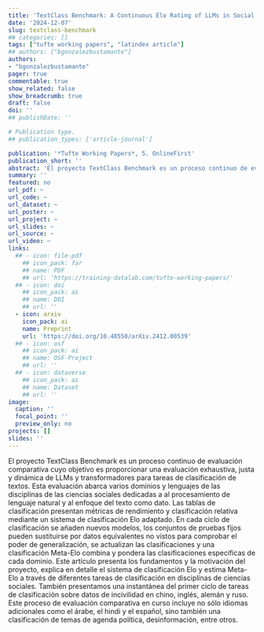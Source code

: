 ```yaml
---
title: 'TextClass Benchmark: A Continuous Elo Rating of LLMs in Social Sciences'
date: '2024-12-07'
slug: textclass-benchmark
## categories: []
tags: ["tufte working papers", "latindex article"]
## authors: ["bgonzalezbustamante"]
authors:
- "bgonzalezbustamante"
pager: true
commentable: true
show_related: false
show_breadcrumb: true
draft: false
doi: ''
## publishDate: ''

# Publication type.
## publication_types: ['article-journal']

publication: '*Tufte Working Papers*, 5. OnlineFirst'
publication_short: ''
abstract: 'El proyecto TextClass Benchmark es un proceso continuo de evaluación comparativa cuyo objetivo es proporcionar una evaluación exhaustiva, justa y dinámica de LLMs y transformadores para tareas de clasificación de textos. Esta evaluación abarca varios dominios y lenguajes de las disciplinas de las ciencias sociales dedicadas a al procesamiento de lenguaje natural y al enfoque del texto como dato. Las tablas de clasificación presentan métricas de rendimiento y clasificación relativa mediante un sistema de clasificación Elo adaptado. En cada ciclo de clasificación se añaden nuevos modelos, los conjuntos de pruebas fijos pueden sustituirse por datos equivalentes no vistos para comprobar el poder de generalización, se actualizan las clasificaciones y una clasificación Meta-Elo combina y pondera las clasificaciones específicas de cada dominio. Este artículo presenta los fundamentos y la motivación del proyecto, explica en detalle el sistema de clasificación Elo y estima Meta-Elo a través de diferentes tareas de clasificación en disciplinas de ciencias sociales. También presentamos una instantánea del primer ciclo de tareas de clasificación sobre datos de incivilidad en chino, inglés, alemán y ruso. Este proceso de evaluación comparativa en curso incluye no sólo idiomas adicionales como el árabe, el hindi y el español, sino también una clasificación de temas de agenda política, desinformación, entre otros.'
summary: ''
featured: no
url_pdf: ~
url_code: ~
url_dataset: ~
url_poster: ~
url_project: ~
url_slides: ~
url_source: ~
url_video: ~
links:
  ## - icon: file-pdf
    ## icon_pack: far
    ## name: PDF
    ## url: 'https://training-datalab.com/tufte-working-papers/'
  ## - icon: doi
    ## icon_pack: ai
    ## name: DOI
    ## url: ''
  - icon: arxiv
    icon_pack: ai
    name: Preprint
    url: 'https://doi.org/10.48550/arXiv.2412.00539'
  ## - icon: osf
    ## icon_pack: ai
    ## name: OSF-Project
    ## url: ''
  ## - icon: dataverse
    ## icon_pack: ai
    ## name: Dataset
    ## url: ''
image:
  caption: ''
  focal_point: ''
  preview_only: no
projects: []
slides: ''
---
```


El proyecto TextClass Benchmark es un proceso continuo de evaluación comparativa cuyo objetivo es proporcionar una evaluación exhaustiva, justa y dinámica de LLMs y transformadores para tareas de clasificación de textos. Esta evaluación abarca varios dominios y lenguajes de las disciplinas de las ciencias sociales dedicadas a al procesamiento de lenguaje natural y al enfoque del texto como dato. Las tablas de clasificación presentan métricas de rendimiento y clasificación relativa mediante un sistema de clasificación Elo adaptado. En cada ciclo de clasificación se añaden nuevos modelos, los conjuntos de pruebas fijos pueden sustituirse por datos equivalentes no vistos para comprobar el poder de generalización, se actualizan las clasificaciones y una clasificación Meta-Elo combina y pondera las clasificaciones específicas de cada dominio. Este artículo presenta los fundamentos y la motivación del proyecto, explica en detalle el sistema de clasificación Elo y estima Meta-Elo a través de diferentes tareas de clasificación en disciplinas de ciencias sociales. También presentamos una instantánea del primer ciclo de tareas de clasificación sobre datos de incivilidad en chino, inglés, alemán y ruso. Este proceso de evaluación comparativa en curso incluye no sólo idiomas adicionales como el árabe, el hindi y el español, sino también una clasificación de temas de agenda política, desinformación, entre otros.